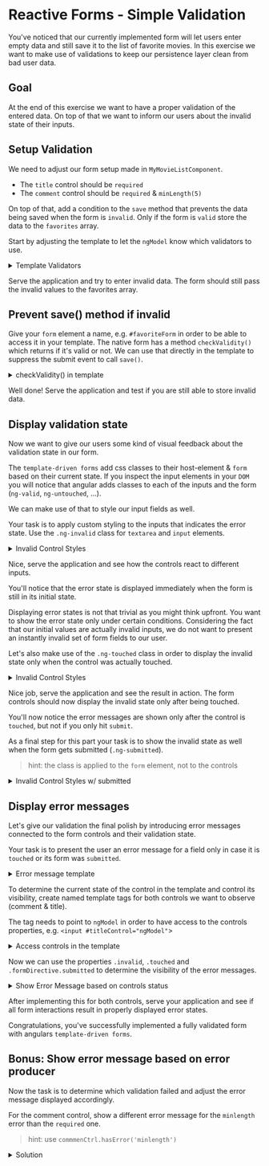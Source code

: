 # Reactive Forms - Simple Validation

You've noticed that our currently implemented form
will let users enter empty data and still save it to the list of
favorite movies. In this exercise we want to make use of validations
to keep our persistence layer clean from bad user data.

## Goal

At the end of this exercise we want to have a proper validation of the entered data.
On top of that we want to inform our users about the invalid state of their inputs.

## Setup Validation

We need to adjust our form setup made in `MyMovieListComponent`.

* The `title` control should be `required`
* The `comment` control should be `required` & `minLength(5)`

On top of that, add a condition to the `save` method that prevents the data being saved when the form is `invalid`.
Only if the form is `valid` store the data to the `favorites` array.

Start by adjusting the template to let the `ngModel` know which validators to use.

<details>
    <summary>Template Validators</summary>

```html
<!--my-movie-list.component.html-->

<input id="title" required name="title" type="text" [(ngModel)]="title">

<textarea rows="5" required minlength="5" name="comment" id="comment" [(ngModel)]="comment"></textarea>

```

</details>

Serve the application and try to enter invalid data. The form should still pass the invalid values to the
favorites array. 

## Prevent save() method if invalid

Give your `form` element a name, e.g. `#favoriteForm` in order to be able to access it in your template.
The native form has a method `checkValidity()` which returns if it's valid or not. We can use that directly
in the template to suppress the submit event to call `save()`.

<details>
  <summary>checkValidity() in template</summary>

```html
<!--my-movie-list.component.html-->

<form #favoriteForm
      (submit)="favoriteForm.checkValidity() && save()">
</form>
```

</details>

Well done! Serve the application and test if you are still able to store invalid data.

## Display validation state

Now we want to give our users some kind of visual feedback about the validation state
in our form.

The `template-driven forms` add css classes to their host-element & `form` based on their current state.
If you inspect the input elements in your `DOM` you will notice that angular
adds classes to each of the inputs and the form (`ng-valid`, `ng-untouched`, ...).

We can make use of that to style our input fields as well.

Your task is to apply custom styling to the inputs that indicates the error state.
Use the `.ng-invalid` class for `textarea` and `input` elements.

<details>
    <summary>Invalid Control Styles</summary>

```scss
/* my-movie-list.component.scss */

textarea.ng-invalid,
input.ng-invalid {
  border-color: darkred;
  background-color: rgba(139, 0, 0, 0.33);
}
```

</details>

Nice, serve the application and see how the controls react to different inputs.

You'll notice that the error state is displayed immediately when the form is still
in its initial state.

Displaying error states is not that trivial as you might think upfront.
You want to show the error state only under certain conditions.
Considering the fact that our initial values are actually invalid inputs, we do not want
to present an instantly invalid set of form fields to our user.

Let's also make use of the `.ng-touched` class in order to display the invalid state only
when the control was actually touched.

<details>
    <summary>Invalid Control Styles</summary>

```scss
/* my-movie-list.component.scss */

textarea.ng-touched.ng-invalid,
input.ng-touched.ng-invalid {
  border-color: darkred;
  background-color: rgba(139, 0, 0, 0.33);
}
```

</details>

Nice job, serve the application and see the result in action. The form controls should now 
display the invalid state only after being touched.

You'll now notice the error messages are shown only after the control is `touched`, but not if
you only hit `submit`.

As a final step for this part your task is to show the invalid state as well when the form gets
submitted (`.ng-submitted`).

> hint: the class is applied to the `form` element, not to the controls

<details>
    <summary>Invalid Control Styles w/ submitted</summary>

```scss
/* my-movie-list.component.scss */

textarea,
input {
  &.ng-invalid {
    &.ng-touched, .ng-submitted & {
      border-color: darkred;
      background-color: rgba(139, 0, 0, 0.33);
    }
  }
}
```

</details>

## Display error messages

Let's give our validation the final polish by introducing error messages connected to
the form controls and their validation state.

Your task is to present the user an error message for a field only in case it is `touched` or
its form was `submitted`.

<details>
  <summary>Error message template</summary>

```html
<span class="error">
  Please enter valid data
</span>
```
</details>

To determine the current state of the control in the template and control its visibility, 
create named template tags for both controls we want to observe (comment & title).

The tag needs to point to `ngModel` in order to have access to the controls properties, e.g.
`<input #titleControl="ngModel"`>

<details>
  <summary>Access controls in the template</summary>

```html
<!--my-movie-list.component.html-->

<textarea #commentCtrl="ngModel" rows="5" required minlength="5" name="comment" id="comment"
          [(ngModel)]="comment"></textarea>
```

</details>

Now we can use the properties `.invalid`, `.touched` and `.formDirective.submitted` to
determine the visibility of the error messages.

<details>
    <summary>Show Error Message based on controls status</summary>

```html
<!-- my-movie-list.component.html -->

<!-- add into input-group -->
<span class="error"
      *ngIf="titleCtrl.invalid && (titleCtrl.touched || titleCtrl.formDirective.submitted)">
    Please enter valid data
</span>
```
</details>

After implementing this for both controls, serve your application and see if all form interactions result in properly
displayed error states.

Congratulations, you've successfully implemented a fully validated form with angulars `template-driven forms`.

## Bonus: Show error message based on error producer

Now the task is to determine which validation failed and adjust the error message
displayed accordingly.

For the comment control, show a different error message for the `minlength` error than
the `required` one.

> hint: use `commmenCtrl.hasError('minlength')`


<details>
    <summary>Solution</summary>

```html
  <!-- my-movie-list.component.html -->
  
  <span class="error" *ngIf="commentCtrl.invalid && (commentCtrl.touched || commentCtrl.formDirective.submitted)">
    {{ commentCtrl.hasError('minlength') ? 'Enter at least 5 characters' : 'Please enter at least something' }}
  </span>
```
</details>




